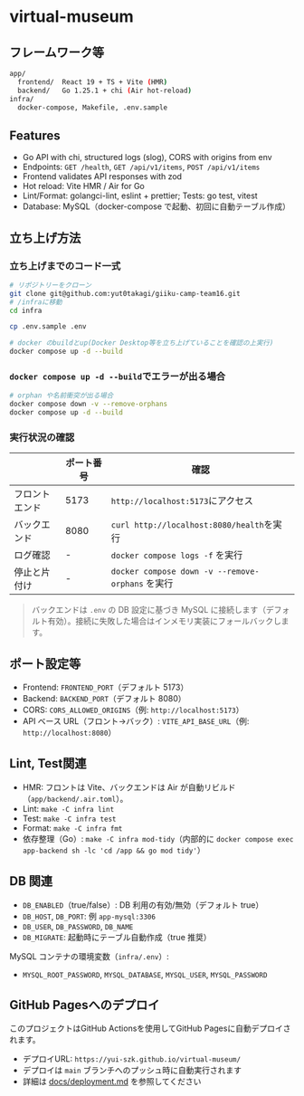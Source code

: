 # virtual-museum

## フレームワーク等

```bash
app/
  frontend/  React 19 + TS + Vite (HMR)   
  backend/   Go 1.25.1 + chi (Air hot-reload)  
infra/  
  docker-compose, Makefile, .env.sample  
```
## Features

- Go API with chi, structured logs (slog), CORS with origins from env
- Endpoints: `GET /health`, `GET /api/v1/items`, `POST /api/v1/items`
- Frontend validates API responses with zod
- Hot reload: Vite HMR / Air for Go
- Lint/Format: golangci-lint, eslint + prettier; Tests: go test, vitest
 - Database: MySQL（docker-compose で起動、初回に自動テーブル作成）

## 立ち上げ方法


### 立ち上げまでのコード一式
```bash
# リポジトリーをクローン
git clone git@github.com:yut0takagi/giiku-camp-team16.git
# /infraに移動
cd infra

cp .env.sample .env

# docker のbuildとup(Docker Desktop等を立ち上げていることを確認の上実行)
docker compose up -d --build
```

### `docker compose up -d --build`でエラーが出る場合
```bash
# orphan や名前衝突が出る場合
docker compose down -v --remove-orphans
docker compose up -d --build
```

### 実行状況の確認
|  | ポート番号 | 確認 |
| ---- | ---- | ---- |
| フロントエンド | 5173 | `http://localhost:5173`にアクセス |
| バックエンド | 8080 | `curl http://localhost:8080/health`を実行 |
| ログ確認 | - | `docker compose logs -f` を実行|
| 停止と片付け | - | `docker compose down -v --remove-orphans` を実行|


> バックエンドは `.env` の DB 設定に基づき MySQL に接続します（デフォルト有効）。接続に失敗した場合はインメモリ実装にフォールバックします。

## ポート設定等
- Frontend: `FRONTEND_PORT`（デフォルト 5173）
- Backend: `BACKEND_PORT`（デフォルト 8080）
- CORS: `CORS_ALLOWED_ORIGINS`（例: `http://localhost:5173`）
- API ベース URL（フロント→バック）: `VITE_API_BASE_URL`（例: `http://localhost:8080`）


## Lint, Test関連
- HMR: フロントは Vite、バックエンドは Air が自動リビルド（`app/backend/.air.toml`）。
- Lint: `make -C infra lint`
- Test: `make -C infra test`
- Format: `make -C infra fmt`
- 依存整理（Go）: `make -C infra mod-tidy`（内部的に `docker compose exec app-backend sh -lc 'cd /app && go mod tidy'`）

## DB 関連
- `DB_ENABLED`（true/false）: DB 利用の有効/無効（デフォルト true）
- `DB_HOST`, `DB_PORT`: 例 `app-mysql:3306`
- `DB_USER`, `DB_PASSWORD`, `DB_NAME`
- `DB_MIGRATE`: 起動時にテーブル自動作成（true 推奨）

MySQL コンテナの環境変数（`infra/.env`）:
- `MYSQL_ROOT_PASSWORD`, `MYSQL_DATABASE`, `MYSQL_USER`, `MYSQL_PASSWORD`

## GitHub Pagesへのデプロイ

このプロジェクトはGitHub Actionsを使用してGitHub Pagesに自動デプロイされます。

- デプロイURL: `https://yui-szk.github.io/virtual-museum/`
- デプロイは `main` ブランチへのプッシュ時に自動実行されます
- 詳細は [docs/deployment.md](docs/deployment.md) を参照してください
